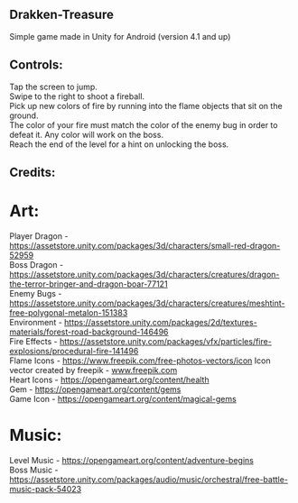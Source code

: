 ## Drakken-Treasure
Simple game made in Unity for Android (version 4.1 and up)

## Controls:
Tap the screen to jump. </br>
Swipe to the right to shoot a fireball. </br>
Pick up new colors of fire by running into the flame objects that sit on the ground. </br>
The color of your fire must match the color of the enemy bug in order to defeat it. Any color will work on the boss. </br>
Reach the end of the level for a hint on unlocking the boss. </br>

## Credits:

# Art:
Player Dragon - https://assetstore.unity.com/packages/3d/characters/small-red-dragon-52959 </br>
Boss Dragon - https://assetstore.unity.com/packages/3d/characters/creatures/dragon-the-terror-bringer-and-dragon-boar-77121 </br>
Enemy Bugs - https://assetstore.unity.com/packages/3d/characters/creatures/meshtint-free-polygonal-metalon-151383 </br>
Environment - https://assetstore.unity.com/packages/2d/textures-materials/forest-road-background-146496 </br>
Fire Effects - https://assetstore.unity.com/packages/vfx/particles/fire-explosions/procedural-fire-141496 </br>
Flame Icons - https://www.freepik.com/free-photos-vectors/icon Icon vector created by freepik - www.freepik.com </br>
Heart Icons - https://opengameart.org/content/health </br>
Gem - https://opengameart.org/content/gems </br>
Game Icon - https://opengameart.org/content/magical-gems </br>

# Music:
Level Music - https://opengameart.org/content/adventure-begins </br>
Boss Music - https://assetstore.unity.com/packages/audio/music/orchestral/free-battle-music-pack-54023
